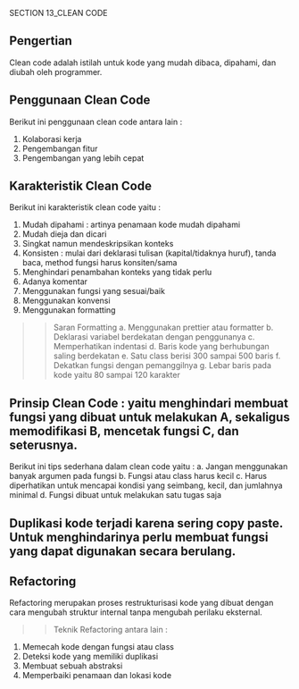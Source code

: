 SECTION 13_CLEAN CODE

## Pengertian
Clean code adalah istilah untuk kode yang mudah dibaca, dipahami, dan diubah oleh programmer. 

## Penggunaan Clean Code
Berikut ini penggunaan clean code antara lain :
1. Kolaborasi kerja
2. Pengembangan fitur
3. Pengembangan yang lebih cepat

## Karakteristik Clean Code
Berikut ini karakteristik clean code yaitu :
1. Mudah dipahami : artinya penamaan kode mudah dipahami 
2. Mudah dieja dan dicari
3. Singkat namun mendeskripsikan konteks
4. Konsisten : mulai dari deklarasi tulisan (kapital/tidaknya huruf), tanda baca, method fungsi harus konsiten/sama
5. Menghindari penambahan konteks yang tidak perlu
6. Adanya komentar
7. Menggunakan fungsi yang sesuai/baik
8. Menggunakan konvensi 
9. Menggunakan formatting

>>Saran Formatting
  a. Menggunakan prettier atau formatter
  b. Deklarasi variabel berdekatan dengan penggunanya
  c. Memperhatikan indentasi
  d. Baris kode yang berhubungan saling berdekatan
  e. Satu class berisi 300 sampai 500 baris
  f. Dekatkan fungsi dengan pemanggilnya
  g. Lebar baris pada kode yaitu 80 sampai 120 karakter

## Prinsip Clean Code : yaitu menghindari membuat fungsi yang dibuat untuk melakukan A, sekaligus memodifikasi B, mencetak fungsi C, dan seterusnya.

Berikut ini tips sederhana dalam clean code yaitu :
a. Jangan menggunakan banyak argumen pada fungsi
b. Fungsi atau class harus kecil
c. Harus diperhatikan untuk mencapai kondisi yang seimbang, kecil, dan jumlahnya minimal
d. Fungsi dibuat untuk melakukan satu tugas saja

## Duplikasi kode terjadi karena sering copy paste. Untuk menghindarinya perlu membuat fungsi yang dapat digunakan secara berulang.

## Refactoring 
Refactoring merupakan proses restrukturisasi kode yang dibuat dengan cara mengubah struktur internal tanpa mengubah perilaku eksternal.

>>Teknik Refactoring antara lain :
  1. Memecah kode dengan fungsi atau class
  2. Deteksi kode yang memiliki duplikasi
  3. Membuat sebuah abstraksi
  4. Memperbaiki penamaan dan lokasi kode